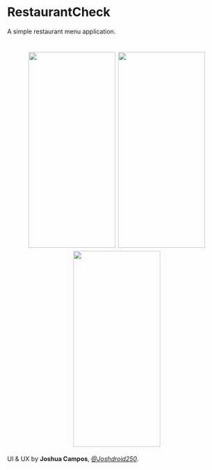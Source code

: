 # RestaurantCheck

A simple restaurant menu application.





<h1 align="center">
<img src="https://user-images.githubusercontent.com/68037905/206918371-d97e5d4e-4693-4fbc-b4d5-ef3988dbb422.png" width="200" height="450"/>
<img src="https://user-images.githubusercontent.com/68037905/206918373-1acdb702-f5b8-4a11-9f83-352c6fef0ce8.png" width="200" height="450"/>
<img src="https://user-images.githubusercontent.com/68037905/206918374-e8a86a0e-3256-41a2-b72d-a05661781afa.png" width="200" height="450"/>
</h1>


UI & UX by **Joshua Campos**, [*@Joshdroid250*](https://github.com/Joshdroid250).



